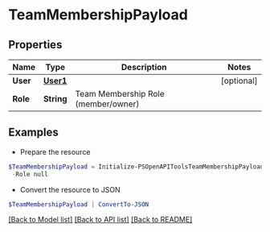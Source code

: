 # TeamMembershipPayload
## Properties

Name | Type | Description | Notes
------------ | ------------- | ------------- | -------------
**User** | [**User1**](User1.md) |  | [optional] 
**Role** | **String** | Team Membership Role (member/owner) | 

## Examples

- Prepare the resource
```powershell
$TeamMembershipPayload = Initialize-PSOpenAPIToolsTeamMembershipPayload  -User null `
 -Role null
```

- Convert the resource to JSON
```powershell
$TeamMembershipPayload | ConvertTo-JSON
```

[[Back to Model list]](../README.md#documentation-for-models) [[Back to API list]](../README.md#documentation-for-api-endpoints) [[Back to README]](../README.md)

